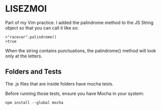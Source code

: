 # LISEZMOI

Part of my Vim practice. I added the palindrome method to the JS String object so that you can call it like so:

```
>"racecar".palindrome()
>true
```

When the string contains punctuations, the palindrome() method will look only at the letters.

## Folders and Tests
The .js files that are inside folders have mocha tests. 

Before running those tests, ensure you have Mocha in your system:
```
npm install --global mocha
```
